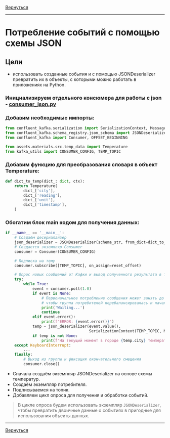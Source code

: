[Вернуться][main]

---

# Потребление событий с помощью схемы JSON

## Цели

- использовать созданные события и с помощью JSONDeserializer превратить их в объекты, с которыми можно
  работать в приложениях на Python.

### Инициализируем отдельного консюмера для работы с json - [consumer_json.py][consumer_json]

### Добавим необходимые импорты:

```py
from confluent_kafka.serialization import SerializationContext, MessageField
from confluent_kafka.schema_registry.json_schema import JSONDeserializer
from confluent_kafka import Consumer, OFFSET_BEGINNING

from assets.materials.src.temp_data import Temperature
from kafka_utils import CONSUMER_CONFIG, TEMP_TOPIC
```

### Добавим функцию для преобразования словаря в объект Temperature:

```py
def dict_to_temp(dict_: dict, ctx):
    return Temperature(
        dict_['city'],
        dict_['reading'],
        dict_['unit'],
        dict_['timestamp'],
    )
```

### Обогатим блок main кодом для получения данных:

```py
if __name__ == '__main__':
    # Создаём десериалайзер
    json_deserializer = JSONDeserializer(schema_str, from_dict=dict_to_temp)
    # Создается экземпляр Consumer
    consumer = Consumer(CONSUMER_CONFIG)

    # Подписка на тему
    consumer.subscribe([TEMP_TOPIC], on_assign=reset_offset)

    # Опрос новых сообщений от Кафки и вывод полученного результата в терминал.
    try:
        while True:
            event = consumer.poll(1.0)
            if event is None:
                # Первоначальное потребление сообщения может занять до `session.timeout.ms`,
                # чтобы группа потребителей перебалансировалась и начала потребление
                print('Waiting...')
                continue
            elif event.error():
                print(f'ERROR: {event.error()}')
            temp = json_deserializer(event.value(),
                                     SerializationContext(TEMP_TOPIC, MessageField.VALUE))
            if temp is not None:
                print(f'На текущий момент в городе {temp.city} температура: {temp.reading} {temp.unit}.')
    except KeyboardInterrupt:
        ...
    finally:
        # Выход из группы и фиксация окончательного смещения
        consumer.close()
```

- Сначала создаём экземпляр JSONDeserializer на основе схемы температур.
- Создаём экземпляр потребителя.
- Подписываемся на топик.
- Добавляем цикл опроса для получения и обработки событий.

> В цикле опроса будем использовать экземпляр `JSONDeserializer`, чтобы превратить двоичные данные о событиях в
> пригодные для использования объекты данных.

---

[Вернуться][main]


[main]: ../../README.md "содержание"

[consumer_json]: ./src/consumer_json.py "consumer_json"